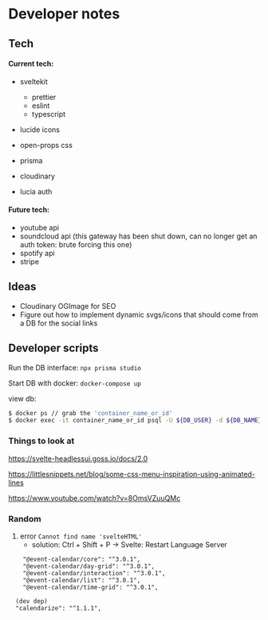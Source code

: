 # Developer notes

## Tech

#### Current tech:

- sveltekit
  - prettier
  - eslint
  - typescript
- lucide icons
- open-props css

- prisma
- cloudinary
- lucia auth

#### Future tech:

- youtube api
- soundcloud api (this gateway has been shut down, can no longer get an auth token: brute forcing this one)
- spotify api
- stripe

## Ideas

- Cloudinary OGImage for SEO
- Figure out how to implement dynamic svgs/icons that should come from a DB for the social links

## Developer scripts

Run the DB interface:
`npx prisma studio`

Start DB with docker:
`docker-compose up`

view db:

```.bash
$ docker ps // grab the 'container_name_or_id'
$ docker exec -it container_name_or_id psql -U ${DB_USER} -d ${DB_NAME}
```

### Things to look at

<!-- components -->

https://svelte-headlessui.goss.io/docs/2.0

<!-- css naviagiton -->

https://littlesnippets.net/blog/some-css-menu-inspiration-using-animated-lines

<!-- delay navigation to load media -->

https://www.youtube.com/watch?v=8OmsVZuuQMc

### Random

1. error `Cannot find name 'svelteHTML'`
   - solution: Ctrl + Shift + P -> Svelte: Restart Language Server

<!-- package todo -->

    	"@event-calendar/core": "^3.0.1",
    	"@event-calendar/day-grid": "^3.0.1",
    	"@event-calendar/interaction": "^3.0.1",
    	"@event-calendar/list": "^3.0.1",
    	"@event-calendar/time-grid": "^3.0.1",

      (dev dep)
      "calendarize": "^1.1.1",
